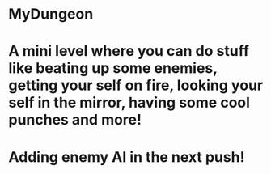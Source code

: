 # MyDungeon

# A mini level where you can do stuff like beating up some enemies, getting your self on fire, looking your self in the mirror, having some cool punches and more!

# Adding enemy AI in the next push!
